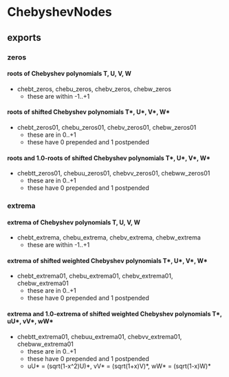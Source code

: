 # ChebyshevNodes

## exports

### zeros
#### roots of Chebyshev polynomials T, U, V, W
- chebt_zeros, chebu_zeros, chebv_zeros, chebw_zeros
    - these are within -1..+1

#### roots of shifted Chebyshev polynomials T*, U*, V*, W* 
- chebt_zeros01, chebu_zeros01, chebv_zeros01, chebw_zeros01
    - these are in 0..+1
    - these have 0 prepended and 1 postpended

#### roots and 1.0-roots of shifted Chebyshev polynomials T*, U*, V*, W* 
- chebtt_zeros01, chebuu_zeros01, chebvv_zeros01, chebww_zeros01
    - these are in 0..+1
    - these have 0 prepended and 1 postpended

### extrema
#### extrema of Chebyshev polynomials T, U, V, W
- chebt_extrema, chebu_extrema, chebv_extrema, chebw_extrema
    - these are within -1..+1

#### extrema of shifted weighted Chebyshev polynomials T*, U*, V*, W* 
- chebt_extrema01, chebu_extrema01, chebv_extrema01, chebw_extrema01
    - these are in 0..+1
    - these have 0 prepended and 1 postpended

#### extrema and 1.0-extrema of shifted weighted Chebyshev polynomials T*, uU*, vV*, wW* 
- chebtt_extrema01, chebuu_extrema01, chebvv_extrema01, chebww_extrema01
    - these are in 0..+1
    - these have 0 prepended and 1 postpended
    - uU\* = (sqrt(1-x^2)U)\*, vV\* = (sqrt(1+x)V)\*, wW* = (sqrt(1-x)W)\*
